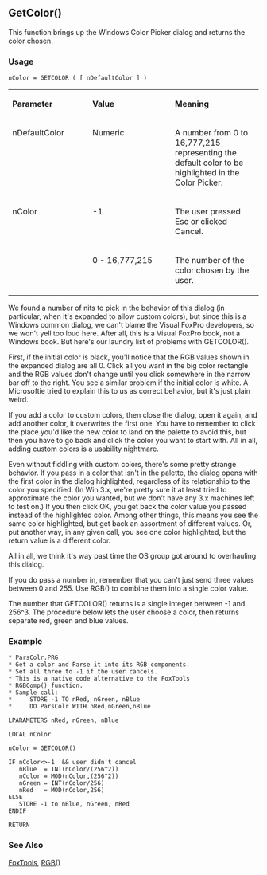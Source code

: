 ## GetColor()

This function brings up the Windows Color Picker dialog and returns the color chosen.

### Usage

```foxpro
nColor = GETCOLOR ( [ nDefaultColor ] )
```
<table>
<tr>
  <td width="32%" valign="top">
  <p><b>Parameter</b></p>
  </td>
  <td width=23% valign=top>
  <p><b>Value</b></p>
  </td>
  <td width=45% valign=top>
  <p><b>Meaning</b></p>
  </td>
 </tr>
<tr>
  <td width="32%" valign="top">
  <p>nDefaultColor</p>
  </td>
  <td width=23% valign=top>
  <p>Numeric</p>
  </td>
  <td width=45% valign=top>
  <p>A number from 0 to 16,777,215 representing the default color to be highlighted in the Color Picker.</p>
  </td>
 </tr>
<tr>
  <td width=32% rowspan=2 valign=top>
  <p>nColor</p>
  </td>
  <td width=23% valign=top>
  <p>-1</p>
  </td>
  <td width=45% valign=top>
  <p>The user pressed Esc or clicked Cancel.</p>
  </td>
 </tr>
<tr>
  <td width=33% valign=top>
  <p>0 - 16,777,215</p>
  </td>
  <td width=67% valign=top>
  <p>The number of the color chosen by the user.</p>
  </td>
 </tr>
</table>

We found a number of nits to pick in the behavior of this dialog (in particular, when it's expanded to allow custom colors), but since this is a Windows common dialog, we can't blame the Visual FoxPro developers, so we won't yell too loud here. After all, this is a Visual FoxPro book, not a Windows book. But here's our laundry list of problems with GETCOLOR(). 

First, if the initial color is black, you'll notice that the RGB values shown in the expanded dialog are all 0. Click all you want in the big color rectangle and the RGB values don't change until you click somewhere in the narrow bar off to the right. You see a similar problem if the initial color is white. A Microsoftie tried to explain this to us as correct behavior, but it's just plain weird.

If you add a color to custom colors, then close the dialog, open it again, and add another color, it overwrites the first one. You have to remember to click the place you'd like the new color to land on the palette to avoid this, but then you have to go back and click the color you want to start with. All in all, adding custom colors is a usability nightmare.

Even without fiddling with custom colors, there's some pretty strange behavior. If you pass in a color that isn't in the palette, the dialog opens with the first color in the dialog highlighted, regardless of its relationship to the color you specified. (In Win 3.x, we're pretty sure it at least tried to approximate the color you wanted, but we don't have any 3.x machines left to test on.) If you then click OK, you get back the color value you passed instead of the highlighted color. Among other things, this means you see the same color highlighted, but get back an assortment of different values. Or, put another way, in any given call, you see one color highlighted, but the return value is a different color.

All in all, we think it's way past time the OS group got around to overhauling this dialog. 

If you do pass a number in, remember that you can't just send three values between 0 and 255. Use RGB() to combine them into a single color value.

The number that GETCOLOR() returns is a single integer between -1 and 256^3. The procedure below lets the user choose a color, then returns separate red, green and blue values.

### Example

```foxpro
* ParsColr.PRG
* Get a color and Parse it into its RGB components.
* Set all three to -1 if the user cancels.
* This is a native code alternative to the FoxTools
* RGBComp() function.
* Sample call:
*     STORE -1 TO nRed, nGreen, nBlue
*     DO ParsColr WITH nRed,nGreen,nBlue

LPARAMETERS nRed, nGreen, nBlue

LOCAL nColor

nColor = GETCOLOR()

IF nColor<>-1  && user didn't cancel
   nBlue  = INT(nColor/(256^2))
   nColor = MOD(nColor,(256^2))
   nGreen = INT(nColor/256)
   nRed   = MOD(nColor,256)
ELSE
   STORE -1 to nBlue, nGreen, nRed
ENDIF

RETURN
```
### See Also

[FoxTools](s4g450.md), [RGB()](s4g455.md)